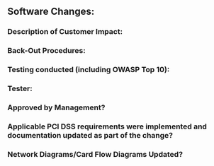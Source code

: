 ## Software Changes:


### Description of Customer Impact:


### Back-Out Procedures:


### Testing conducted (including OWASP Top 10):


### Tester:


### Approved by Management?


### Applicable PCI DSS requirements were implemented and documentation updated as part of the change?


### Network Diagrams/Card Flow Diagrams Updated?

